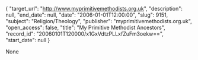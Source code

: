 {
  "target_url": "http://www.myprimitivemethodists.org.uk", 
  "description": null, 
  "end_date": null, 
  "date": "2006-01-01T12:00:00", 
  "slug": 9151, 
  "subject": "Religion/Theology", 
  "publisher": "myprimitivemethodists.org.uk", 
  "open_access": false, 
  "title": "My Primitive Methodist Ancestors", 
  "record_id": "20060101T120000/x1GxVdtzPLLxfZuFm3oekw==", 
  "start_date": null
}

None